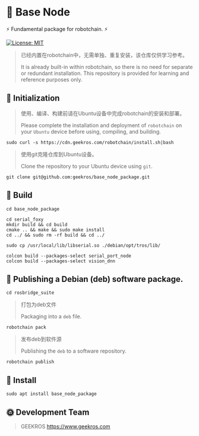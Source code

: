 # 🤖 Base Node

⚡ Fundamental package for robotchain. ⚡

[![License: MIT](https://img.shields.io/badge/License-MIT-yellow.svg)](https://opensource.org/licenses/MIT)

> 已经内置在robotchain中，无需单独、重复安装，该仓库仅供学习参考。
>
> It is already built-in within robotchain, so there is no need for separate or redundant installation. This repository is provided for learning and reference purposes only.

## 📖 Initialization

> 使用、编译、构建前请在Ubuntu设备中完成robotchain的安装和部署。
>
> Please complete the installation and deployment of `robotchain` on your `Ubuntu` device before using, compiling, and building.

```shell
sudo curl -s https://cdn.geekros.com/robotchain/install.sh|bash
```
> 使用git克隆仓库到Ubuntu设备。
>
> Clone the repository to your Ubuntu device using `git`.

```shell
git clone git@github.com:geekros/base_node_package.git
```

## 📖 Build

```shell
cd base_node_package
```

```shell
cd serial_foxy
mkdir build && cd build
cmake .. && make && sudo make install
cd ../ && sudo rm -rf build && cd ../

sudo cp /usr/local/lib/libserial.so ./debian/opt/tros/lib/

colcon build --packages-select serial_port_node
colcon build --packages-select vision_dnn
```

## 📖 Publishing a Debian (deb) software package.

```shell
cd rosbridge_suite
```
> 打包为deb文件
>
>Packaging into a `deb` file.

```shell
robotchain pack
```
> 发布deb到软件源
>
> Publishing the `deb` to a software repository.

```shell
robotchain publish
```

## 📖 Install

```shell
sudo apt install base_node_package
```

## 🌞 Development Team

> GEEKROS
> https://www.geekros.com